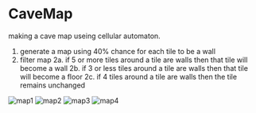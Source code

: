 # CaveMap

making a cave map useing cellular automaton.

1. generate a map using 40% chance for each tile to be a wall
2. filter map
2a. if 5 or more tiles around a tile are walls then that tile will become a wall
2b. if 3 or less tiles around a tile are walls then that tile will become a floor
2c. if 4 tiles around a tile are walls then the tile remains unchanged

![map1](/ReamMe/map1.png)
![map2](/ReamMe/map2.png)
![map3](/ReamMe/map3.png)
![map4](/ReamMe/map4.png)
